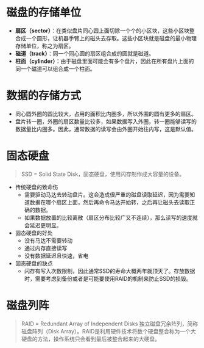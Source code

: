 # 磁盘的存储单位
- **扇区（sector）**：在类似盘片同心圆上面切除一个个的小区块，这些小区块整合成一个圆形，让机器手臂上的磁头去存取。这些小区块就是磁盘的最小物理存储单位，称之为扇区。
- **磁道（track）**：同一个同心圆的扇区组合成的圆就是磁道。
- **柱面（cylinder）**：由于磁盘里面可能会有多个盘片，因此在所有盘片上面的同一个磁道可以组合成一个柱面。

# 数据的存储方式
- 同心圆外圈的圆比较大，占用的面积比内圈多，所以外围的圆有更多的扇区。
- 盘片转一圈，外圈的扇区数量比较多，如果数据写入外圈，转一圈能够读写的数据量比内圈多。因此，通常数据的读写会由外圈开始往内写，这是默认值。

# 固态硬盘
> SSD = Solid State Disk，固态硬盘，使用闪存制作成大容量的设备。
- 传统硬盘的致命伤
	- 需要驱动马达去转动盘片。这会造成很严重的磁盘读取延迟，因为需要知道数据在哪个扇区上面，然后再命令马达开始转，之后再让磁头去读取正确的数据。
	- 如果数据放置的比较离散（扇区分布比较广又不连续），那么读写的速度就会延迟更明显。
- 固态硬盘的好处
	- 没有马达不需要转动 
	- 通过内存直接读写
	- 没有数据延迟且快速，省电
- 固态硬盘的缺点
	- 闪存有写入次数限制，因此通常SSD的寿命大概两年就顶天了。存放数据时，需要考虑到备份或者是可能要使用RAID的机制来防止SSD的损毁。


# 磁盘列阵
> RAID = Redundant Array of Independent Disks 独立磁盘冗余阵列，简称 磁盘阵列（Disk Array）。RAID是利用硬件技术将数个硬盘整合称为一个大硬盘的方法，操作系统只会看到最后被整合起来的大硬盘。